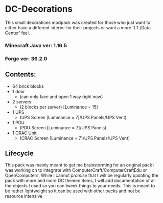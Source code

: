 # DC-Decorations

This small decorations modpack was created for those who just want to either have a different interior for their projects or want a more 'I.T./Data Center' feel.

### Minecraft Java ver: 1.16.5
### Forge ver: 36.2.0

## Contents:
* 64 brick blocks
* 1 door
  * (can only face and open 1 way right now)
* 2 servers
  * (2 blocks per server) [Luminance = 15]
* 1 UPS 
  * (UPS Screen [Luminance = 7]/UPS Panels/UPS Vent)
* 1 PDU 
  * (PDU Screen [Luminance = 7]/UPS Panels)
* 1 CRAC Unit 
  * (CRAC Screen [Luminance = 7]/UPS Panels/UPS Vent)

## Lifecycle
This pack was mainly meant to get me brainstorming for an original pack I was working on to integrate with ComputerCraft/ComputerCraftEdu or OpenComputers.
While I cannot *promise* that I will be regularly updating the pack with more and more DC themed items, I will add documentation of all the objects I used so
you can tweek things to your needs.  This is meant to be rather lightweight so it can be used with other packs and not be resource intensive. 

## 
